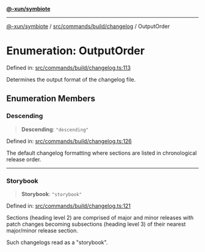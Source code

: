 [**@-xun/symbiote**](../../../../../README.md)

***

[@-xun/symbiote](../../../../../README.md) / [src/commands/build/changelog](../README.md) / OutputOrder

# Enumeration: OutputOrder

Defined in: [src/commands/build/changelog.ts:113](https://github.com/Xunnamius/symbiote/blob/ff6ce22d3a3433c07460af5758ce7920a1d9aa5a/src/commands/build/changelog.ts#L113)

Determines the output format of the changelog file.

## Enumeration Members

### Descending

> **Descending**: `"descending"`

Defined in: [src/commands/build/changelog.ts:126](https://github.com/Xunnamius/symbiote/blob/ff6ce22d3a3433c07460af5758ce7920a1d9aa5a/src/commands/build/changelog.ts#L126)

The default changelog formatting where sections are listed in chronological
release order.

***

### Storybook

> **Storybook**: `"storybook"`

Defined in: [src/commands/build/changelog.ts:121](https://github.com/Xunnamius/symbiote/blob/ff6ce22d3a3433c07460af5758ce7920a1d9aa5a/src/commands/build/changelog.ts#L121)

Sections (heading level 2) are comprised of major and minor releases with
patch changes becoming subsections (heading level 3) of their nearest
major/minor release section.

Such changelogs read as a "storybook".
